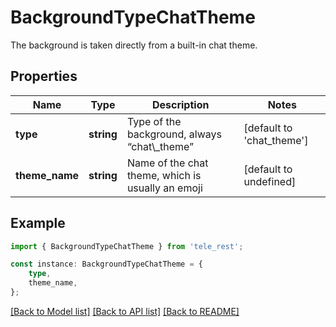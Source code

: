# BackgroundTypeChatTheme

The background is taken directly from a built-in chat theme.

## Properties

Name | Type | Description | Notes
------------ | ------------- | ------------- | -------------
**type** | **string** | Type of the background, always “chat\\_theme” | [default to 'chat_theme']
**theme_name** | **string** | Name of the chat theme, which is usually an emoji | [default to undefined]

## Example

```typescript
import { BackgroundTypeChatTheme } from 'tele_rest';

const instance: BackgroundTypeChatTheme = {
    type,
    theme_name,
};
```

[[Back to Model list]](../README.md#documentation-for-models) [[Back to API list]](../README.md#documentation-for-api-endpoints) [[Back to README]](../README.md)
